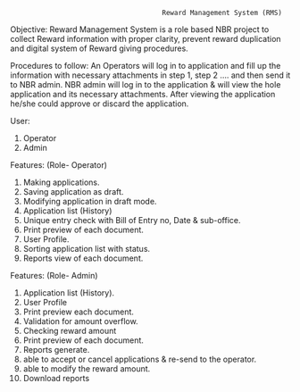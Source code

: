                                           Reward Management System (RMS)

Objective: Reward Management System is a role based NBR project to collect Reward information with proper clarity, prevent reward duplication and digital system of Reward giving procedures.

Procedures to follow:
An Operators will log in to application and fill up the information with necessary attachments in step 1, step 2 …. and then send it to NBR admin.
NBR admin will log in to the application & will view the hole application and its necessary attachments. After viewing the application he/she could approve or discard the application.

User:
1. Operator
2. Admin

Features: (Role- Operator)
1. Making applications.
2. Saving application as draft.
3. Modifying application in draft mode.
4. Application list (History)
5. Unique entry check with Bill of Entry no, Date & sub-office.
6. Print preview of each document.
7. User Profile.
8. Sorting application list with status.
9. Reports view of each document.

Features: (Role- Admin)
1. Application list (History).
2. User Profile
3. Print preview each document.
4. Validation for amount overflow.
5. Checking reward amount
6. Print preview of each document.
7. Reports generate.
8. able to accept or cancel applications & re-send to the operator.
9. able to modify the reward amount.
10. Download reports

